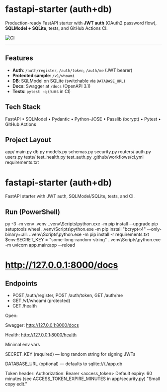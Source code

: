 # fastapi-starter (auth+db)

Production-ready FastAPI starter with **JWT auth** (OAuth2 password flow), **SQLModel + SQLite**, tests, and GitHub Actions CI.

![CI](https://github.com/amalabera/fastapi-starter/actions/workflows/ci.yml/badge.svg)

---

## Features
- **Auth**: `/auth/register`, `/auth/token`, `/auth/me` (JWT bearer)
- **Protected sample**: `/v1/whoami`
- **DB**: SQLModel on SQLite (switchable via `DATABASE_URL`)
- **Docs**: Swagger at `/docs` (OpenAPI 3.1)
- **Tests**: `pytest -q` (runs in CI)

## Tech Stack
FastAPI • SQLModel • Pydantic • Python-JOSE • Passlib (bcrypt) • Pytest • GitHub Actions

## Project Layout
app/
main.py
db.py
models.py
schemas.py
security.py
routers/
auth.py
users.py
tests/
test_health.py
test_auth.py
.github/workflows/ci.yml
requirements.txt
# fastapi-starter (auth+db)

FastAPI starter with JWT auth, SQLModel/SQLite, tests, and CI.

## Run (PowerShell)
py -3 -m venv .venv
.\.venv\Scripts\python.exe -m pip install --upgrade pip setuptools wheel
.\.venv\Scripts\python.exe -m pip install "bcrypt<4" --only-binary=:all:
.\.venv\Scripts\python.exe -m pip install -r requirements.txt
$env:SECRET_KEY = "some-long-random-string"
.\.venv\Scripts\python.exe -m uvicorn app.main:app --reload
# http://127.0.0.1:8000/docs

## Endpoints
- POST /auth/register, POST /auth/token, GET /auth/me
- GET /v1/whoami (protected)
- GET /health

Open:

Swagger: http://127.0.0.1:8000/docs

Health: http://127.0.0.1:8000/health

Minimal env vars

SECRET_KEY (required) — long random string for signing JWTs

DATABASE_URL (optional) — defaults to sqlite:///./app.db

Token header: Authorization: Bearer <access_token>
Default expiry: 60 minutes (see ACCESS_TOKEN_EXPIRE_MINUTES in app/security.py)
"Small copy edit." 
